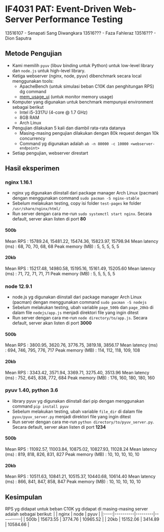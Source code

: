 # IF4031 PAT: Event-Driven Web-Server Performance Testing
13516107 - Senapati Sang Diwangkara
13516??? - Faza Fahleraz
13516??? - Dion Saputra

## Metode Pengujian
* Kami memilih `pyuv` (libuv binding untuk Python) untuk low-level library dan `node.js` untuk high-level library. 
* Ketiga webserver (nginx, node, pyuv) dibenchmark secara local menggunakan tools:
  * ApacheBench (untuk simulasi beban C10K dan penghitungan RPS) dg command
  * [mem_usage_ui](https://github.com/parikls/mem_usage_ui) (untuk monitor memory usage)
* Komputer yang digunakan untuk benchmark mempunyai environment sebagai berikut
  * Intel i5-3317U (4-core @ 1.7 GHz)
  * 8GB RAM
  * Arch Linux
* Pengujian dilakukan 5 kali dan diambil rata-rata datanya
  * Masing-masing pengujian dilakukan dengan 80k request dengan 10k concurrency
  * Command yg digunakan adalah `ab -n 80000 -c 10000 <webserver-endpoint>`
* Setiap pengujian, webserver direstart


## Hasil eksperimen
### nginx 1.16.1
* nginx yg digunakan diinstall dari package manager Arch Linux (pacman) dengan menggunakan command `sudo pacman -S nginx-stable`
* Sebelum melakukan testing, copy isi folder `test-pages` ke folder `/usr/share/nginx/html/`
* Run server dengan cara me-run `sudo systemctl start nginx`. Secara default, server akan listen di port **80**
#### 500b
Mean RPS            : 15789.24, 15481.22, 15474.36, 15823.97, 15798.94
Mean latency (ms)   : 68, 70, 70, 68, 68
Peak memory (MB)    : 5, 5, 5, 5, 5

#### 20kb
Mean RPS            : 15217.48, 14980.58, 15195.16, 15161.49, 15205.60
Mean latency (ms)   : 71, 72, 71, 71, 71
Peak memory (MB)    : 5, 5, 5, 5, 5


### node 12.9.1
* node.js yg digunakan diinstall dari package manager Arch Linux (pacman) dengan menggunakan command `sudo pacman -S nodejs`
* Sebelum melakukan testing, ubah variable `page_500b` dan `page_20kb` di dalam file `nodejs/app.js` menjadi direktori file yang ingin ditest
* Run server dengan cara me-run `node directory/to/app.js`. Secara default, server akan listen di port **3000**
#### 500b
Mean RPS            : 3800.95, 3620.76, 3776.75, 3819.18, 3856.17
Mean latency (ms)   : 694, 746, 795, 776, 717
Peak memory (MB)    : 114, 112, 118, 109, 108

#### 20kb
Mean RPS            : 3343.42, 3571.94, 3369.71, 3275.40, 3513.96
Mean latency (ms)   : 752, 645, 838, 772, 684
Peak memory (MB)    : 176, 160, 180, 180, 160


### pyuv 1.40, python 3.6
* library pyuv yg digunakan diinstall dari pip dengan menggunakan command `pip install pyuv`
* Sebelum melakukan testing, ubah variable `file_dir` di dalam file `pyuv/pyuv_server.py` menjadi direktori file yang ingin ditest
* Run server dengan cara me-run `python directory/to/pyuv_server.py`. Secara default, server akan listen di port **1234**
#### 500b
Mean RPS            : 11092.57, 11003.84, 10875.02, 10827.93, 11028.24
Mean latency (ms)   : 819, 818, 826, 831, 827
Peak memory (MB)    : 10, 10, 10, 10, 10

#### 20kb
Mean RPS            : 10511.63, 10841.21, 10515.37, 10440.68, 10614.40
Mean latency (ms)   : 866, 841, 847, 858, 847
Peak memory (MB)    : 10, 10, 10, 10, 10

## Kesimpulan
RPS yg didapat untuk beban C10K yg didapat di masing-masing server adalah sebagai berikut:
|      |  nginx   |  node   |   pyuv   |
|:----:|----------|---------|----------|
| 500b | 15673.55 | 3774.76 | 10965.52 |
| 20kb | 15152.06 | 3414.89 | 10584.66 |